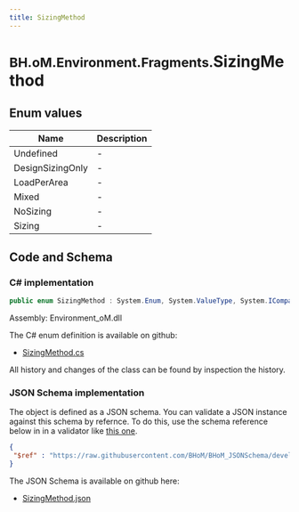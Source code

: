 ```yaml
---
title: SizingMethod
---
```


# <small>BH.oM.Environment.Fragments.</small>**SizingMethod**



## Enum values

| Name            | Description                                                    |
|-----------------|----------------------------------------------------------------|
| Undefined |  -  |
| DesignSizingOnly |  -  |
| LoadPerArea |  -  |
| Mixed |  -  |
| NoSizing |  -  |
| Sizing |  -  |


## Code and Schema

### C# implementation

``` C# title="C#"
public enum SizingMethod : System.Enum, System.ValueType, System.IComparable, System.ISpanFormattable, System.IFormattable, System.IConvertible
```

Assembly: Environment_oM.dll

The C# enum definition is available on github:

- [SizingMethod.cs](https://github.com/BHoM/BHoM/blob/develop/Environment_oM/Fragments\Enums\SizingMethod.cs)

All history and changes of the class can be found by inspection the history.
### JSON Schema implementation

The object is defined as a JSON schema. You can validate a JSON instance against this schema by refernce. To do this, use the schema reference below in in a validator like [this one](https://www.jsonschemavalidator.net/).

``` json title="JSON Schema"
{
 "$ref" : "https://raw.githubusercontent.com/BHoM/BHoM_JSONSchema/develop/Environment_oM/Fragments/SizingMethod.json"
}
```

The JSON Schema is available on github here:

- [SizingMethod.json](https://github.com/BHoM/BHoM_JSONSchema/blob/develop/Environment_oM/Fragments/SizingMethod.json)
